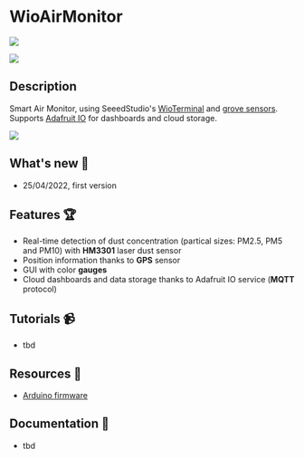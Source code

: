 # WioAirMonitor

![](https://github.com/lucadentella/LnControlPanel/raw/main/images/board-modules.jpg)

![](https://github.com/lucadentella/LnControlPanel/raw/main/images/board-chips.jpg)

## Description

Smart Air Monitor, using SeeedStudio's [WioTerminal](https://wiki.seeedstudio.com/Wio-Terminal-Getting-Started/) and [grove sensors](https://wiki.seeedstudio.com/Grove_System/).
Supports [Adafruit IO](https://io.adafruit.com/) for dashboards and cloud storage.

![](https://img.shields.io/badge/license-CC--BY--NC--SA-green)

## What's new :tada:

- 25/04/2022, first version

## Features :trophy:

 - Real-time detection of dust concentration (partical sizes: PM2.5, PM5 and PM10) with **HM3301** laser dust sensor
 - Position information thanks to **GPS** sensor
 - GUI with color **gauges**
 - Cloud dashboards and data storage thanks to Adafruit IO service (**MQTT** protocol)

## Tutorials :video_camera:
 - tbd

## Resources :open_file_folder:
 - [Arduino firmware](https://github.com/lucadentella/LnControlPanel/tree/main/Arduino)

## Documentation :notebook:
 - tbd

